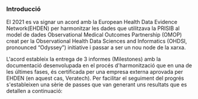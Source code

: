 ### Introducció

El 2021 es va signar un acord amb la European Health Data Evidence Network(EHDEN) per harmonitzar les dades que utilitzava la PRISIB al model de dades 
Observational Medical Outcomes Partnership (OMOP) creat per la Observational Health Data Sciences and Informatics (OHDSI, pronounced “Odyssey”) initiative 
i passar a ser un nou node de la xarxa. 

L'acord estableix la entrega de 3 informes (Milestones) amb la documentació desenvolupada en el procés d'harmonització que en una de les últimes fases, 
és certificada per una empresa externa aprovada per EHDEN (en aquest cas, Veratech).
Per facilitar el seguiment del progrés s'estableixen una sèrie de passes que van generant uns resultats que es detallen a continuació:
